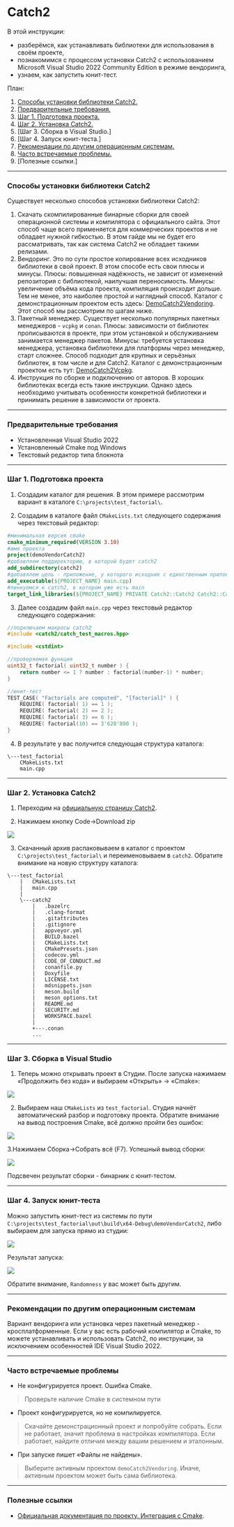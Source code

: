 # Catch2

В этой инструкции:
- разберёмся, как устанавливать библиотеки для использования в своём проекте,
- познакомимся с процессом установки Catch2 с использованием Microsoft Visual Studio 2022 Community Edition в режиме вендоринга,
- узнаем, как запустить юнит-тест.

План:

1. [Способы установки библиотеки Сatch2.](https://github.com/netology-code/cppl-homeworks/blob/main/common/catch2/readme.md#%D1%81%D0%BF%D0%BE%D1%81%D0%BE%D0%B1%D1%8B-%D1%83%D1%81%D1%82%D0%B0%D0%BD%D0%BE%D0%B2%D0%BA%D0%B8-%D0%B1%D0%B8%D0%B1%D0%BB%D0%B8%D0%BE%D1%82%D0%B5%D0%BA%D0%B8-catch2)
2. [Предварительные требования.](https://github.com/netology-code/cppl-homeworks/blob/main/common/catch2/readme.md#%D0%BF%D1%80%D0%B5%D0%B4%D0%B2%D0%B0%D1%80%D0%B8%D1%82%D0%B5%D0%BB%D1%8C%D0%BD%D1%8B%D0%B5-%D1%82%D1%80%D0%B5%D0%B1%D0%BE%D0%B2%D0%B0%D0%BD%D0%B8%D1%8F)
3. [Шаг 1. Подготовка проекта.](https://github.com/netology-code/cppl-homeworks/blob/main/common/catch2/readme.md#%D0%BF%D0%BE%D0%B4%D0%B3%D0%BE%D1%82%D0%BE%D0%B2%D0%BA%D0%B0-%D0%BF%D1%80%D0%BE%D0%B5%D0%BA%D1%82%D0%B0)
4. [Шаг 2. Установка Catch2.](https://github.com/netology-code/cppl-homeworks/blob/main/common/catch2/readme.md#%D1%83%D1%81%D1%82%D0%B0%D0%BD%D0%BE%D0%B2%D0%BA%D0%B0-catch2)
5. [Шаг 3. Сборка в Visual Studio.]
6. [Шаг 4. Запуск юнит-теста.]
7. [Рекомендации по другим операционным системам.](https://github.com/netology-code/cppl-homeworks/blob/main/common/catch2/readme.md#%D1%80%D0%B5%D0%BA%D0%BE%D0%BC%D0%B5%D0%BD%D0%B4%D0%B0%D1%86%D0%B8%D0%B8-%D0%BF%D0%BE-%D0%B4%D1%80%D1%83%D0%B3%D0%B8%D0%BC-%D0%BE%D0%BF%D0%B5%D1%80%D0%B0%D1%86%D0%B8%D0%BE%D0%BD%D0%BD%D1%8B%D0%BC-%D1%81%D0%B8%D1%81%D1%82%D0%B5%D0%BC%D0%B0%D0%BC)
8. [Часто встречаемые проблемы.](https://github.com/netology-code/cppl-homeworks/blob/main/common/catch2/readme.md#%D1%87%D0%B0%D1%81%D1%82%D0%BE-%D0%B2%D1%81%D1%82%D1%80%D0%B5%D1%87%D0%B0%D0%B5%D0%BC%D1%8B%D0%B5-%D0%BF%D1%80%D0%BE%D0%B1%D0%BB%D0%B5%D0%BC%D1%8B)
9. [Полезные ссылки.]

-----

### Способы установки библиотеки Catch2

Существует несколько способов установки библиотеки Catch2:
1. Скачать скомпилированные бинарные сборки для своей операционной системы и компилятора с официального сайта. Этот способ чаще всего применяется для коммерческих проектов и не обладает нужной гибкостью. В этом гайде мы не будет его рассматривать, так как система Catch2 не обладает такими релизами.
2. Вендоринг. Это по сути простое копирование всех исходников библиотеки в свой проект. В этом способе есть свои плюсы и минусы. Плюсы: повышенная надёжность, не зависит от изменений репозитория с библиотекой, наилучшая переносимость. Минусы: увеличение объёма кода проекта, компиляция происходит дольше. Тем не менее, это наиболее простой и наглядный способ. Каталог с демонстрационным проектом есть здесь: [DemoCatch2Vendoring](https://github.com/netology-code/cppl-homeworks/tree/main/common/catch2/DemoCatch2Vendoring). Этот способ мы рассмотрим по шагам ниже.
3. Пакетный менеджер. Существует несколько популярных пакетных менеджеров - `vcpkg` и `conan`. Плюсы: зависимости от библиотек прописываются в проекте, при этом установкой и обслуживанием занимается менеджер пакетов. Минусы: требуется установка менеджера, установка библиотеки для платформы через менеджер, старт сложнее. Способ подходит для крупных и серьёзных библиотек, в том числе и для Catch2. Каталог с демонстрационным проектом есть тут: [DemoCatch2Vcpkg](https://github.com/netology-code/cppl-homeworks/tree/main/common/catch2/DemoCatch2Vcpkg).
4. Инструкция по сборке и подключению от авторов. В хороших библиотеках всегда есть такие инструкции. Однако здесь необходимо учитывать особенности конкретной библиотеки и принимать решение в зависимости от проекта.

-----

### Предварительные требования

* Установленная Visual Studio 2022
* Установленный Cmake под Windows
* Текстовый редактор типа блокнота

-----

### Шаг 1. Подготовка проекта

1. Создадим каталог для решения. В этом примере рассмотрим вариант в каталоге `C:\projects\test_factorial\`.

2. Создадим в каталоге файл `CMakeLists.txt` следующего содержания через текстовый редактор:
```cmake
#минимальная версия cmake
cmake_minimum_required(VERSION 3.10)
#имя проекта
project(demoVendorCatch2)
#добавляем поддиректорию, в которой будет catch2
add_subdirectory(catch2)
#добавялем цель - приложение, у которого исходник с единственным приложением
add_executable(${PROJECT_NAME} main.cpp)
#линкуемся к catch2, в котором уже есть main
target_link_libraries(${PROJECT_NAME} PRIVATE Catch2::Catch2 Catch2::Catch2WithMain)
```

3. Далее создадим файл `main.cpp` через текстовый редактор следующего содержания:
```cpp
//подключаем макросы catch2
#include <catch2/catch_test_macros.hpp>

#include <cstdint>

//проверяемая функция
uint32_t factorial( uint32_t number ) {
    return number <= 1 ? number : factorial(number-1) * number;
}

//юнит-тест
TEST_CASE( "Factorials are computed", "[factorial]" ) {
    REQUIRE( factorial( 1) == 1 );
    REQUIRE( factorial( 2) == 2 );
    REQUIRE( factorial( 3) == 6 );
    REQUIRE( factorial(10) == 3'628'800 );
}
```

4. В результате у вас получится следующая структура каталога:
```
\---test_factorial
    CMakeLists.txt
    main.cpp
```
-----

### Шаг 2. Установка Catch2

1. Переходим на [официальную страницу Catch2](https://github.com/catchorg/Catch2).

2. Нажимаем кнопку Code->Download zip

![](https://github.com/netology-code/cppl-homeworks/blob/main/common/catch2/Pasted%20image%2020231122165402.png)

3. Скачанный архив распаковываем в каталог с проектом  `C:\projects\test_factorial\` и переименовываем в `catch2`. Обратите внимание на новую структуру каталога:
```
\---test_factorial
    |   CMakeLists.txt
    |   main.cpp
    |
    \---catch2
        |   .bazelrc
        |   .clang-format
        |   .gitattributes
        |   .gitignore
        |   appveyor.yml
        |   BUILD.bazel
        |   CMakeLists.txt
        |   CMakePresets.json
        |   codecov.yml
        |   CODE_OF_CONDUCT.md
        |   conanfile.py
        |   Doxyfile
        |   LICENSE.txt
        |   mdsnippets.json
        |   meson.build
        |   meson_options.txt
        |   README.md
        |   SECURITY.md
        |   WORKSPACE.bazel
        |
        +---.conan
        ...
```

-----

### Шаг 3. Сборка в Visual Studio

1. Теперь можно открывать проект в Студии. После запуска нажимаем «Продолжить без кода» и выбираем «Открыть» -> «Cmake»:

![](https://github.com/netology-code/cppl-homeworks/blob/main/common/catch2/Pasted%20image%2020231122171210.png)

2. Выбираем наш `CMakeLists` из `test_factorial`. Студия начнёт автоматический разбор и подготовку проекта. Обратите внимание на вывод построения Cmake, всё должно пройти без ошибок:

![](https://github.com/netology-code/cppl-homeworks/blob/main/common/catch2/Pasted%20image%2020231122171357.png)

3.Нажимаем Сборка->Собрать всё (F7). Успешный вывод сборки:

![](https://github.com/netology-code/cppl-homeworks/blob/main/common/catch2/Pasted%20image%2020231122171627.png)

Подсвечен результат сборки - бинарник с юнит-тестом. 

-----

### Шаг 4. Запуск юнит-теста
Можно запустить юнит-тест из системы по пути `C:\projects\test_factorial\out\build\x64-Debug\demoVendorCatch2`, либо выбираем для запуска прямо из студии: 

![](https://github.com/netology-code/cppl-homeworks/blob/main/common/catch2/Pasted%20image%2020231122171759.png)


Результат запуска:

![](https://github.com/netology-code/cppl-homeworks/blob/main/common/catch2/Pasted%20image%2020231122171933.png)

Обратите внимание, `Randomness` у вас может быть другим.

-----

### Рекомендации по другим операционным системам
Вариант вендоринга или установка через пакетный менеджер - кросплатформенные. Если у вас есть рабочий компилятор и Cmake, то можете устанавливать и использовать Catch2, по инструкции, за исключением особенностей IDE Visual Studio 2022.

-----

### Часто встречаемые проблемы

* Не конфигурируется проект. Ошибка Cmake.
> Проверьте наличие Cmake в системном пути

* Проект конфигурируется, но не компилируется.
> Скачайте демонстрационный проект и попробуйте собрать. Если не работает, значит проблема в настройках компилятора. Если работает, найдите отличия между вашим решением и эталонным.

* При запуске пишет «Файлы не найдены».
> Выберите активным проектом `demoCatch2Vendoring`. Иначе, активным проектом может быть сама библиотека.

-----

### Полезные ссылки

* [Официальная документация по проекту. Интеграция с Cmake](https://github.com/catchorg/Catch2/blob/devel/docs/cmake-integration.md).
